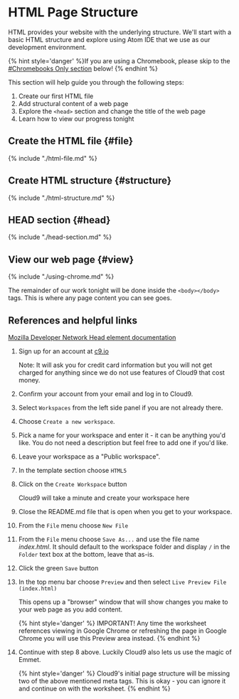 # HTML Page Structure

HTML provides your website with the underlying structure.  We'll start with a basic HTML structure and explore using Atom IDE that we use as our development environment. 

{% hint style='danger' %}If you are using a Chromebook, please skip to the <a href="https://www.gitbook.com/book/codingandcocktailskc/session-1-html/worksheet-1-html-structure/#chromebooks-only-cloud9-instructions">#Chromebooks Only section</a> below!
{% endhint %}

This section will help guide you through the following steps:

1. Create our first HTML file
1. Add structural content of a web page
1. Explore the `<head>` section and change the title of the web page
1. Learn how to view our progress tonight 

## Create the HTML file {#file}
{% include "./html-file.md" %}

## Create HTML structure {#structure}
{% include "./html-structure.md" %}

## HEAD section {#head}
{% include "./head-section.md" %}

## View our web page {#view}
{% include "./using-chrome.md" %}


The remainder of our work tonight will be done inside the `<body></body>` tags.  This is where any page content you can see goes.


## References and helpful links
[Mozilla Developer Network Head element documentation](https://developer.mozilla.org/en-US/docs/Web/HTML/Element/head)



<!--sec data-title="Chromebooks Only: Cloud9 Instructions" data-id="section0" data-show=true data-collapse=true ces-->

1. Sign up for an account at [c9.io](https://c9.io)
   
   Note: It will ask you for credit card information but you will not get charged for anything since we do not use features of Cloud9 that cost money.

2. Confirm your account from your email and log in to Cloud9.

3. Select `Workspaces` from the left side panel if you are not already there.

4. Choose `Create a new workspace`.

5. Pick a name for your workspace and enter it - it can be anything you'd like.  You do not need a description but feel free to add one if you'd like.

6. Leave your workspace as a "Public workspace".

7. In the template section choose `HTML5`

8. Click on the `Create Workspace` button

   Cloud9 will take a minute and create your workspace here
   
9. Close the README.md file that is open when you get to your workspace.

10. From the `File` menu choose `New File`

11. From the `File` menu choose `Save As...` and use the file name _index.html_.  It should default to the workspace folder and display `/` in the `Folder` text box at the bottom, leave that as-is.

12.  Click the green `Save` button

13. In the top menu bar choose `Preview` and then select `Live Preview File (index.html)`

    This opens up a "browser" window that will show changes you make to your web page as you add content.  
    
    {% hint style='danger' %}
    IMPORTANT! Any time the worksheet references viewing in Google Chrome or refreshing the page in Google Chrome you will use this Preview area instead.
    {% endhint %}

14. Continue with step 8 above. Luckily Cloud9 also lets us use the magic of Emmet.

    {% hint style='danger' %}
    Cloud9's initial page structure will be missing two of the above mentioned meta tags.  This is okay - you can ignore it and continue on with the worksheet.
    {% endhint %}
<!--endsec-->